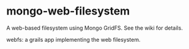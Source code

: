 mongo-web-filesystem
====================

A web-based filesystem using Mongo GridFS. See the wiki for details.

webfs: a grails app implementing the web filesystem.